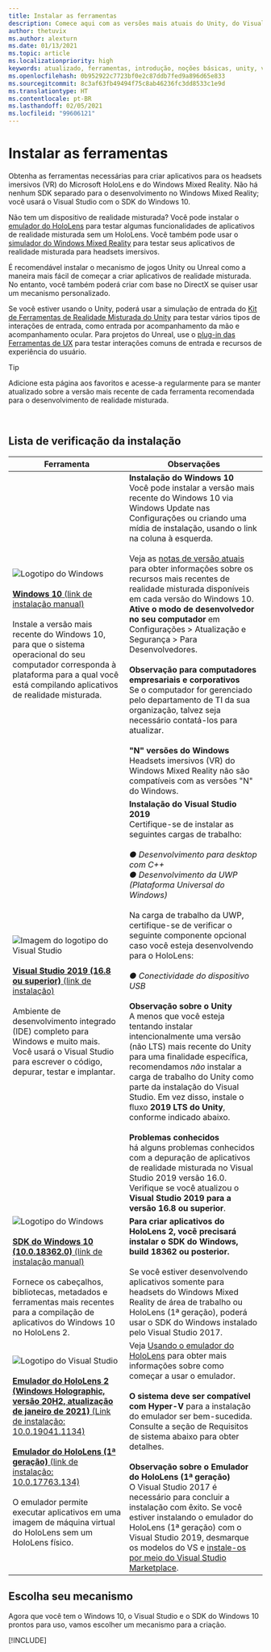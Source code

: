 ```yaml
---
title: Instalar as ferramentas
description: Comece aqui com as versões mais atuais do Unity, do Visual Studio e de ferramentas recomendadas para o desenvolvimento do HoloLens e de VR.
author: thetuvix
ms.author: alexturn
ms.date: 01/13/2021
ms.topic: article
ms.localizationpriority: high
keywords: atualizado, ferramentas, introdução, noções básicas, unity, visual studio, kit de ferramentas, headset de realidade misturada, headset do windows mixed reality, headset de realidade virtual, instalação, Windows, HoloLens, emulador, unreal, openxr
ms.openlocfilehash: 0b952922c7723bf0e2c87ddb7fed9a896d65e833
ms.sourcegitcommit: 8c3af63fb49494f75c8ab46236fc3dd8533c1e9d
ms.translationtype: HT
ms.contentlocale: pt-BR
ms.lasthandoff: 02/05/2021
ms.locfileid: "99606121"
---
```

# <a name="install-the-tools"></a>Instalar as ferramentas

Obtenha as ferramentas necessárias para criar aplicativos para os headsets imersivos (VR) do Microsoft HoloLens e do Windows Mixed Reality. Não há nenhum SDK separado para o desenvolvimento no Windows Mixed Reality; você usará o Visual Studio com o SDK do Windows 10.

Não tem um dispositivo de realidade misturada? Você pode instalar o [emulador do HoloLens](platform-capabilities-and-apis/using-the-hololens-emulator.md) para testar algumas funcionalidades de aplicativos de realidade misturada sem um HoloLens. Você também pode usar o [simulador do Windows Mixed Reality](platform-capabilities-and-apis/using-the-windows-mixed-reality-simulator.md) para testar seus aplicativos de realidade misturada para headsets imersivos. 

É recomendável instalar o mecanismo de jogos Unity ou Unreal como a maneira mais fácil de começar a criar aplicativos de realidade misturada. No entanto, você também poderá criar com base no DirectX se quiser usar um mecanismo personalizado.

Se você estiver usando o Unity, poderá usar a simulação de entrada do [Kit de Ferramentas de Realidade Misturada do Unity](https://github.com/Microsoft/MixedRealityToolkit-Unity) para testar vários tipos de interações de entrada, como entrada por acompanhamento da mão e acompanhamento ocular. Para projetos do Unreal, use o [plug-in das Ferramentas de UX](https://github.com/microsoft/MixedReality-UXTools-Unreal) para testar interações comuns de entrada e recursos de experiência do usuário.

>[!TIP]
>Adicione esta página aos favoritos e acesse-a regularmente para se manter atualizado sobre a versão mais recente de cada ferramenta recomendada para o desenvolvimento de realidade misturada.

<br>

## <a name="installation-checklist"></a>Lista de verificação da instalação


| Ferramenta | Observações |
|---------|---------|
| ![Logotipo do Windows](images/Windows10_logo.png)<br><br><a href="https://www.microsoft.com/software-download/windows10" target="_blank">**Windows 10** (link de instalação manual)</a><br><br>Instale a versão mais recente do Windows 10, para que o sistema operacional do seu computador corresponda à plataforma para a qual você está compilando aplicativos de realidade misturada.  | **Instalação do Windows 10** <br> Você pode instalar a versão mais recente do Windows 10 via Windows Update nas Configurações ou criando uma mídia de instalação, usando o link na coluna à esquerda. <br><br>Veja as [notas de versão atuais](https://docs.microsoft.com/windows/mixed-reality/enthusiast-guide/release-notes-october-2018.md) para obter informações sobre os recursos mais recentes de realidade misturada disponíveis em cada versão do Windows 10. **Ative o modo de desenvolvedor no seu computador** em Configurações > Atualização e Segurança > Para Desenvolvedores. <br><br> **Observação para computadores empresariais e corporativos**<br>Se o computador for gerenciado pelo departamento de TI da sua organização, talvez seja necessário contatá-los para atualizar. <br><br> **"N" versões do Windows**<br> Headsets imersivos (VR) do Windows Mixed Reality não são compatíveis com as versões "N" do Windows. |
| ![Imagem do logotipo do Visual Studio](images/visualstudio_logo.png)<br><br><a href="https://visualstudio.microsoft.com/downloads/" target="_blank">**Visual Studio 2019 (16.8 ou superior)** (link de instalação)</a> <br><br>Ambiente de desenvolvimento integrado (IDE) completo para Windows e muito mais. Você usará o Visual Studio para escrever o código, depurar, testar e implantar. | **Instalação do Visual Studio 2019** <br> Certifique-se de instalar as seguintes cargas de trabalho: <br><br>*● Desenvolvimento para desktop com C++*<br>*● Desenvolvimento da UWP (Plataforma Universal do Windows)*<br><br>Na carga de trabalho da UWP, certifique-se de verificar o seguinte componente opcional caso você esteja desenvolvendo para o HoloLens:<br><br>*● Conectividade do dispositivo USB*<br><br>**Observação sobre o Unity**<br>A menos que você esteja tentando instalar intencionalmente uma versão (não LTS) mais recente do Unity para uma finalidade específica, recomendamos *não* instalar a carga de trabalho do Unity como parte da instalação do Visual Studio. Em vez disso, instale o fluxo **2019 LTS do Unity**, conforme indicado abaixo.<br><br>**Problemas conhecidos**<br>há alguns problemas conhecidos com a depuração de aplicativos de realidade misturada no Visual Studio 2019 versão 16.0.  Verifique se você atualizou o **Visual Studio 2019 para a versão 16.8 ou superior**. |
| ![Logotipo do Windows](images/Windows10_logo.png)<br><br><a href="https://developer.microsoft.com//windows/downloads/windows-10-sdk" target="_blank">**SDK do Windows 10 (10.0.18362.0)** (link de instalação manual)</a> <br><br>Fornece os cabeçalhos, bibliotecas, metadados e ferramentas mais recentes para a compilação de aplicativos do Windows 10 no HoloLens 2. | **Para criar aplicativos do HoloLens 2, você precisará instalar o SDK do Windows, build 18362 ou posterior.**<br> <br> Se você estiver desenvolvendo aplicativos somente para headsets do Windows Mixed Reality de área de trabalho ou HoloLens (1ª geração), poderá usar o SDK do Windows instalado pelo Visual Studio 2017. |
| ![Logotipo do Visual Studio](images/HoloLensIcon.jpg)<br><br><a href="https://go.microsoft.com/fwlink/?linkid=2152389" target="_blank">**Emulador do HoloLens 2 (Windows Holographic, versão 20H2, atualização de janeiro de 2021)** (Link de instalação: 10.0.19041.1134)</a><br> <br><a href="https://go.microsoft.com/fwlink/?linkid=2065980" target="_blank">**Emulador do HoloLens (1ª geração)** (link de instalação: 10.0.17763.134)</a> <br><br>O emulador permite executar aplicativos em uma imagem de máquina virtual do HoloLens sem um HoloLens físico.<br> <br> | Veja [Usando o emulador do HoloLens](../develop/platform-capabilities-and-apis/using-the-hololens-emulator.md) para obter mais informações sobre como começar a usar o emulador.<br> <br> **O sistema deve ser compatível com Hyper-V** para a instalação do emulador ser bem-sucedida. Consulte a seção de Requisitos de sistema abaixo para obter detalhes. <br> <br> **Observação sobre o Emulador do HoloLens (1ª geração)** <br>  O Visual Studio 2017 é necessário para concluir a instalação com êxito. Se você estiver instalando o emulador do HoloLens (1ª geração) com o Visual Studio 2019, desmarque os modelos do VS e [instale-os por meio do Visual Studio Marketplace](https://marketplace.visualstudio.com/items?itemName=WindowsMixedRealityteam.WindowsMixedRealityAppTemplatesVSIX). |

## <a name="choose-your-engine"></a>Escolha seu mecanismo

Agora que você tem o Windows 10, o Visual Studio e o SDK do Windows 10 prontos para uso, vamos escolher um mecanismo para a criação.

[!INCLUDE[](includes/tools-overview.md)]

